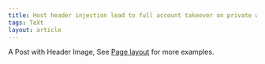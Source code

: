 ```yaml
---
title: Host header injection lead to full account takeover on private website
tags: TeXt
layout: article
---
```


A Post with Header Image, See [Page layout](https://tianqi.name/jekyll-TeXt-theme/samples.html#page-layout) for more examples.
